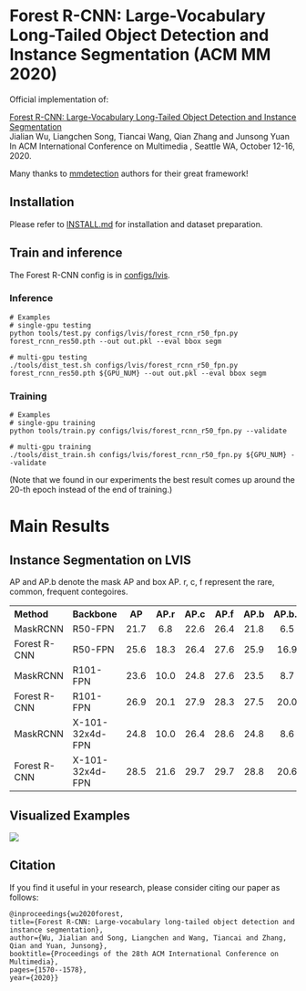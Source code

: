 # Forest R-CNN: Large-Vocabulary Long-Tailed Object Detection and Instance Segmentation (ACM MM 2020)

Official implementation of:

[Forest R-CNN: Large-Vocabulary Long-Tailed Object Detection and Instance Segmentation](https://arxiv.org/abs/2008.05676)
\
Jialian Wu, Liangchen Song, Tiancai Wang, Qian Zhang and Junsong Yuan
\
In ACM International Conference on Multimedia , Seattle WA, October 12-16, 2020.

Many thanks to [mmdetection](https://github.com/open-mmlab/mmdetection) authors for their great framework!

## Installation 
Please refer to [INSTALL.md](INSTALL.md) for installation and dataset preparation.


## Train and inference
The Forest R-CNN config is in [configs/lvis](configs/lvis).

### Inference
    # Examples
    # single-gpu testing
    python tools/test.py configs/lvis/forest_rcnn_r50_fpn.py forest_rcnn_res50.pth --out out.pkl --eval bbox segm
    
    # multi-gpu testing
    ./tools/dist_test.sh configs/lvis/forest_rcnn_r50_fpn.py forest_rcnn_res50.pth ${GPU_NUM} --out out.pkl --eval bbox segm

### Training
    # Examples
    # single-gpu training
    python tools/train.py configs/lvis/forest_rcnn_r50_fpn.py --validate
    
    # multi-gpu training
    ./tools/dist_train.sh configs/lvis/forest_rcnn_r50_fpn.py ${GPU_NUM} --validate
(Note that we found in our experiments the best result comes up around the 20-th epoch instead of the end of training.)
    
    
    
# Main Results
 
## Instance Segmentation on LVIS

AP and AP.b denote the mask AP and box AP. r, c, f represent the rare, common, frequent contegoires.

<table><tbody>
<!-- START TABLE -->
<!-- TABLE HEADER -->
<th valign="bottom", align="left">Method</th>
<th valign="bottom", align="left">Backbone</th>
<th valign="bottom">AP</th>
<th valign="bottom">AP.r</th>
<th valign="bottom">AP.c</th>
<th valign="bottom">AP.f</th>
<th valign="bottom">AP.b</th>
<th valign="bottom">AP.b.r</th>
<th valign="bottom">AP.b.c</th>
<th valign="bottom">AP.b.f</th>
<th valign="bottom">download</th>

<!-- TABLE BODY -->
<tr>
<td align="left">MaskRCNN</td>
<td align="left">R50-FPN</td>
<td align="center">21.7</td>
<td align="center">6.8</td>
<td align="center">22.6</td>
<td align="center">26.4</td>
<td align="center">21.8</td>
<td align="center">6.5</td>
<td align="center">21.6</td>
<td align="center">28.0</td>
<td align="center"><a href="https://drive.google.com/file/d/1kSzY8moyGEettNKecmnW0wKDXrcvqmRZ/view?usp=sharing">model</a>&nbsp</td>
</tr>
<tr>
<td align="left">Forest R-CNN</td>
<td align="left">R50-FPN</td>
<td align="center">25.6</td>
<td align="center">18.3</td>
<td align="center">26.4</td>
<td align="center">27.6</td>
<td align="center">25.9</td>
<td align="center">16.9</td>
<td align="center">26.1</td>
<td align="center">29.2</td>
<td align="center"><a href="https://www.dropbox.com/s/r6iw74udaon8yas/forest_rcnn_res50.pth?dl=0">model</a>&nbsp</td>
</tr>

<tr>
<td align="left">MaskRCNN</td>
<td align="left">R101-FPN</td>
<td align="center">23.6</td>
<td align="center">10.0</td>
<td align="center">24.8</td>
<td align="center">27.6</td>
<td align="center">23.5</td>
<td align="center">8.7</td>
<td align="center">23.1</td>
<td align="center">29.8</td>
<td align="center"><a href="https://drive.google.com/file/d/1P3Za3hPBUYGLA-5WJZbZRdi9DTsPr5A7/view?usp=sharing">model</a>&nbsp</td>
</tr>
<tr>
<td align="left">Forest R-CNN</td>
<td align="left">R101-FPN</td>
<td align="center">26.9</td>
<td align="center">20.1</td>
<td align="center">27.9</td>
<td align="center">28.3</td>
<td align="center">27.5</td>
<td align="center">20.0</td>
<td align="center">27.5</td>
<td align="center">30.4</td>
<td align="center"><a href="https://www.dropbox.com/s/el6xd1gr3p6xyai/forest_rcnn_res101.pth?dl=0">model</a>&nbsp</td>
</tr>

<tr>
<td align="left">MaskRCNN</td>
<td align="left">X-101-32x4d-FPN</td>
<td align="center">24.8</td>
<td align="center">10.0</td>
<td align="center">26.4</td>
<td align="center">28.6</td>
<td align="center">24.8</td>
<td align="center">8.6</td>
<td align="center">25.0</td>
<td align="center">30.9</td>
<td align="center"><a href="https://drive.google.com/file/d/1Gon4Wwk2Mh7tJmNpze5NS0w6opjNxl-G/view?usp=sharing">model</a>&nbsp</td>
</tr>
<tr>
<td align="left">Forest R-CNN</td>
<td align="left">X-101-32x4d-FPN</td>
<td align="center">28.5</td>
<td align="center">21.6</td>
<td align="center">29.7</td>
<td align="center">29.7</td>
<td align="center">28.8</td>
<td align="center">20.6</td>
<td align="center">29.2</td>
<td align="center">31.7</td>
<td align="center"><a href="https://www.dropbox.com/s/4txz2nu1vnmlrqf/forest_rcnn_resnext101.pth?dl=0">model</a>&nbsp</td>
</tr>

</tbody></table>

## Visualized Examples
![](examples.png)


## Citation
If you find it useful in your research, please consider citing our paper as follows:

    @inproceedings{wu2020forest,
    title={Forest R-CNN: Large-vocabulary long-tailed object detection and instance segmentation},
    author={Wu, Jialian and Song, Liangchen and Wang, Tiancai and Zhang, Qian and Yuan, Junsong},
    booktitle={Proceedings of the 28th ACM International Conference on Multimedia},
    pages={1570--1578},
    year={2020}}





